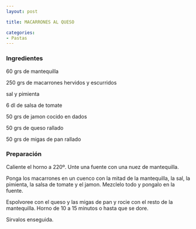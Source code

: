 ```yaml
---
layout: post

title: MACARRONES AL QUESO

categories:
- Pastas
---
```

<h3>Ingredientes</h3>
60 grs de mantequilla

250 grs de macarrones hervidos y escurridos

sal y pimienta

6 dl de salsa de tomate

50 grs de jamon cocido en dados

50 grs de queso rallado

50 grs de migas de pan rallado

<h3>Preparación</h3>
Caliente el horno a 220º. Unte una fuente con una nuez de mantequilla.

Ponga los macarrones en un cuenco con la mitad de la mantequilla, la sal, la pimienta, la salsa de tomate y el jamon. Mezclelo todo y pongalo en la fuente.

Espolvoree con el queso y las migas de pan y rocie con el resto de la mantequilla. Horno de 10 a 15 minutos o hasta que se dore.

Sirvalos enseguida.
